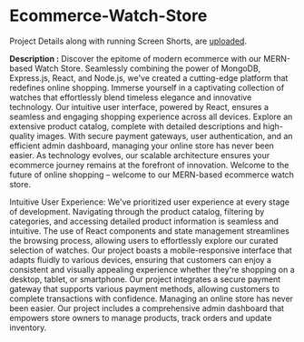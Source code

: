 # Ecommerce-Watch-Store

Project Details along with running Screen Shorts, are [uploaded](https://drive.google.com/file/d/1yT8uNhxVqp6tzdSleU_cQPB0UtR2tYNM/view?usp=sharing).


**Description :**
Discover the epitome of modern ecommerce with our MERN-based Watch Store. Seamlessly combining the power of MongoDB, Express.js, React, and Node.js, we've created a cutting-edge platform that redefines online shopping. Immerse yourself in a captivating collection of watches that effortlessly blend timeless elegance and innovative technology. 
Our intuitive user interface, powered by React, ensures a seamless and engaging shopping experience across all devices. Explore an extensive product catalog, complete with detailed descriptions and high-quality images. With secure payment gateways, user authentication, and an efficient admin dashboard, managing your online store has never been easier. As technology evolves, our scalable architecture ensures your ecommerce journey remains at the forefront of innovation. Welcome to the future of online shopping – welcome to our MERN-based ecommerce watch store.

Intuitive User Experience: We've prioritized user experience at every stage of development. Navigating through the product catalog, filtering by categories, and accessing detailed product information is seamless and intuitive. The use of React components and state management streamlines the browsing process, allowing users to effortlessly explore our curated selection of watches.
Our project boasts a mobile-responsive interface that adapts fluidly to various devices, ensuring that customers can enjoy a consistent and visually appealing experience whether they're shopping on a desktop, tablet, or smartphone.
Our project integrates a secure payment gateway that supports various payment methods, allowing customers to complete transactions with confidence.
Managing an online store has never been easier. Our project includes a comprehensive admin dashboard that empowers store owners to manage products, track orders and update inventory.
